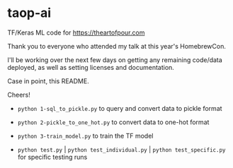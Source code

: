 # taop-ai
TF/Keras ML code for https://theartofpour.com

Thank you to everyone who attended my talk at this year's HomebrewCon.

I'll be working over the next few days on getting any remaining code/data deployed, as well as setting licenses and documentation.

Case in point, this README.

Cheers!

- `python 1-sql_to_pickle.py` to query and convert data to pickle format

- `python 2-pickle_to_one_hot.py` to convert data to one-hot format

- `python 3-train_model.py` to train the TF model

- `python test.py` | `python test_individual.py` | `python test_specific.py`
for specific testing runs